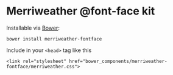 # Merriweather @font-face kit

Installable via [Bower](http://twitter.github.com/bower/):
```
bower install merriweather-fontface
```

Include in your `<head>` tag like this

```
<link rel="stylesheet" href="bower_components/merriweather-fontface/merriweather.css">
```

